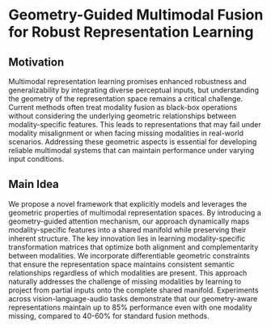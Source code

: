 # Geometry-Guided Multimodal Fusion for Robust Representation Learning

## Motivation
Multimodal representation learning promises enhanced robustness and generalizability by integrating diverse perceptual inputs, but understanding the geometry of the representation space remains a critical challenge. Current methods often treat modality fusion as black-box operations without considering the underlying geometric relationships between modality-specific features. This leads to representations that may fail under modality misalignment or when facing missing modalities in real-world scenarios. Addressing these geometric aspects is essential for developing reliable multimodal systems that can maintain performance under varying input conditions.

## Main Idea
We propose a novel framework that explicitly models and leverages the geometric properties of multimodal representation spaces. By introducing a geometry-guided attention mechanism, our approach dynamically maps modality-specific features into a shared manifold while preserving their inherent structure. The key innovation lies in learning modality-specific transformation matrices that optimize both alignment and complementarity between modalities. We incorporate differentiable geometric constraints that ensure the representation space maintains consistent semantic relationships regardless of which modalities are present. This approach naturally addresses the challenge of missing modalities by learning to project from partial inputs onto the complete shared manifold. Experiments across vision-language-audio tasks demonstrate that our geometry-aware representations maintain up to 85% performance even with one modality missing, compared to 40-60% for standard fusion methods.